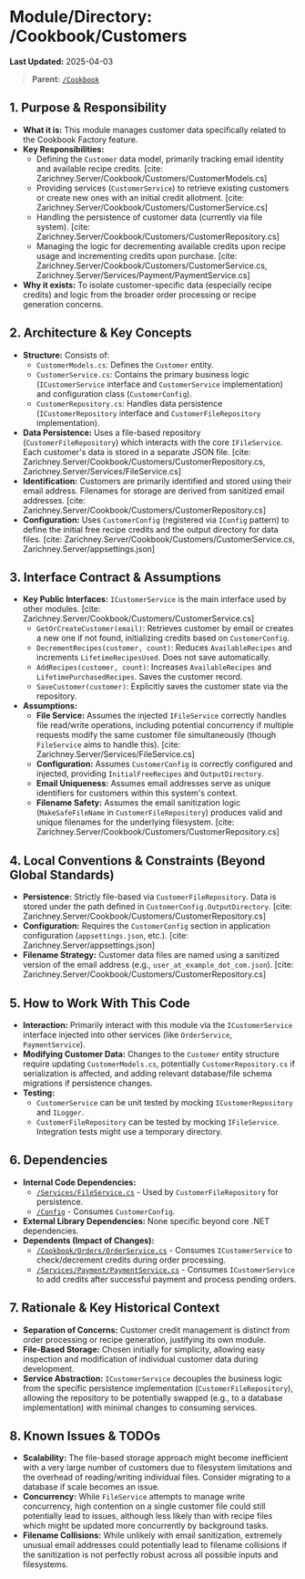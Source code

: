 # Module/Directory: /Cookbook/Customers

**Last Updated:** 2025-04-03

> **Parent:** [`/Cookbook`](../README.md)

## 1. Purpose & Responsibility

* **What it is:** This module manages customer data specifically related to the Cookbook Factory feature.
* **Key Responsibilities:**
    * Defining the `Customer` data model, primarily tracking email identity and available recipe credits. [cite: Zarichney.Server/Cookbook/Customers/CustomerModels.cs]
    * Providing services (`CustomerService`) to retrieve existing customers or create new ones with an initial credit allotment. [cite: Zarichney.Server/Cookbook/Customers/CustomerService.cs]
    * Handling the persistence of customer data (currently via file system). [cite: Zarichney.Server/Cookbook/Customers/CustomerRepository.cs]
    * Managing the logic for decrementing available credits upon recipe usage and incrementing credits upon purchase. [cite: Zarichney.Server/Cookbook/Customers/CustomerService.cs, Zarichney.Server/Services/Payment/PaymentService.cs]
* **Why it exists:** To isolate customer-specific data (especially recipe credits) and logic from the broader order processing or recipe generation concerns.

## 2. Architecture & Key Concepts

* **Structure:** Consists of:
    * `CustomerModels.cs`: Defines the `Customer` entity.
    * `CustomerService.cs`: Contains the primary business logic (`ICustomerService` interface and `CustomerService` implementation) and configuration class (`CustomerConfig`).
    * `CustomerRepository.cs`: Handles data persistence (`ICustomerRepository` interface and `CustomerFileRepository` implementation).
* **Data Persistence:** Uses a file-based repository (`CustomerFileRepository`) which interacts with the core `IFileService`. Each customer's data is stored in a separate JSON file. [cite: Zarichney.Server/Cookbook/Customers/CustomerRepository.cs, Zarichney.Server/Services/FileService.cs]
* **Identification:** Customers are primarily identified and stored using their email address. Filenames for storage are derived from sanitized email addresses. [cite: Zarichney.Server/Cookbook/Customers/CustomerRepository.cs]
* **Configuration:** Uses `CustomerConfig` (registered via `IConfig` pattern) to define the initial free recipe credits and the output directory for data files. [cite: Zarichney.Server/Cookbook/Customers/CustomerService.cs, Zarichney.Server/appsettings.json]

## 3. Interface Contract & Assumptions

* **Key Public Interfaces:** `ICustomerService` is the main interface used by other modules. [cite: Zarichney.Server/Cookbook/Customers/CustomerService.cs]
    * `GetOrCreateCustomer(email)`: Retrieves customer by email or creates a new one if not found, initializing credits based on `CustomerConfig`.
    * `DecrementRecipes(customer, count)`: Reduces `AvailableRecipes` and increments `LifetimeRecipesUsed`. Does not save automatically.
    * `AddRecipes(customer, count)`: Increases `AvailableRecipes` and `LifetimePurchasedRecipes`. Saves the customer record.
    * `SaveCustomer(customer)`: Explicitly saves the customer state via the repository.
* **Assumptions:**
    * **File Service:** Assumes the injected `IFileService` correctly handles file read/write operations, including potential concurrency if multiple requests modify the same customer file simultaneously (though `FileService` aims to handle this). [cite: Zarichney.Server/Services/FileService.cs]
    * **Configuration:** Assumes `CustomerConfig` is correctly configured and injected, providing `InitialFreeRecipes` and `OutputDirectory`.
    * **Email Uniqueness:** Assumes email addresses serve as unique identifiers for customers within this system's context.
    * **Filename Safety:** Assumes the email sanitization logic (`MakeSafeFileName` in `CustomerFileRepository`) produces valid and unique filenames for the underlying filesystem. [cite: Zarichney.Server/Cookbook/Customers/CustomerRepository.cs]

## 4. Local Conventions & Constraints (Beyond Global Standards)

* **Persistence:** Strictly file-based via `CustomerFileRepository`. Data is stored under the path defined in `CustomerConfig.OutputDirectory`. [cite: Zarichney.Server/Cookbook/Customers/CustomerRepository.cs]
* **Configuration:** Requires the `CustomerConfig` section in application configuration (`appsettings.json`, etc.). [cite: Zarichney.Server/appsettings.json]
* **Filename Strategy:** Customer data files are named using a sanitized version of the email address (e.g., `user_at_example_dot_com.json`). [cite: Zarichney.Server/Cookbook/Customers/CustomerRepository.cs]

## 5. How to Work With This Code

* **Interaction:** Primarily interact with this module via the `ICustomerService` interface injected into other services (like `OrderService`, `PaymentService`).
* **Modifying Customer Data:** Changes to the `Customer` entity structure require updating `CustomerModels.cs`, potentially `CustomerRepository.cs` if serialization is affected, and adding relevant database/file schema migrations if persistence changes.
* **Testing:**
    * `CustomerService` can be unit tested by mocking `ICustomerRepository` and `ILogger`.
    * `CustomerFileRepository` can be tested by mocking `IFileService`. Integration tests might use a temporary directory.

## 6. Dependencies

* **Internal Code Dependencies:**
    * [`/Services/FileService.cs`](../../Services/FileService.cs) - Used by `CustomerFileRepository` for persistence.
    * [`/Config`](../../Config/README.md) - Consumes `CustomerConfig`.
* **External Library Dependencies:** None specific beyond core .NET dependencies.
* **Dependents (Impact of Changes):**
    * [`/Cookbook/Orders/OrderService.cs`](../Orders/OrderService.cs) - Consumes `ICustomerService` to check/decrement credits during order processing.
    * [`/Services/Payment/PaymentService.cs`](../../Services/Payment/PaymentService.cs) - Consumes `ICustomerService` to add credits after successful payment and process pending orders.

## 7. Rationale & Key Historical Context

* **Separation of Concerns:** Customer credit management is distinct from order processing or recipe generation, justifying its own module.
* **File-Based Storage:** Chosen initially for simplicity, allowing easy inspection and modification of individual customer data during development.
* **Service Abstraction:** `ICustomerService` decouples the business logic from the specific persistence implementation (`CustomerFileRepository`), allowing the repository to be potentially swapped (e.g., to a database implementation) with minimal changes to consuming services.

## 8. Known Issues & TODOs

* **Scalability:** The file-based storage approach might become inefficient with a very large number of customers due to filesystem limitations and the overhead of reading/writing individual files. Consider migrating to a database if scale becomes an issue.
* **Concurrency:** While `FileService` attempts to manage write concurrency, high contention on a single customer file could still potentially lead to issues, although less likely than with recipe files which might be updated more concurrently by background tasks.
* **Filename Collisions:** While unlikely with email sanitization, extremely unusual email addresses could potentially lead to filename collisions if the sanitization is not perfectly robust across all possible inputs and filesystems.